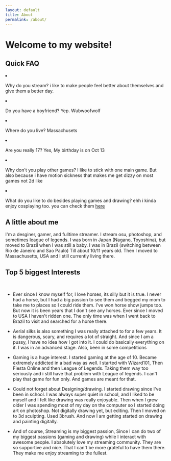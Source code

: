 ```yaml
---
layout: default
title: About
permalink: /about/
---
```

<h1>  Welcome to my website! </h1>
<h2>   Quick FAQ </h2>

  <p>
  <li><p>
  Why do you stream? i like to make people feel better about themselves and give them a better day.
  </p></li>
   <li><p>
Do you have a boyfriend? Yep. Wubwoofwolf
  </p></li>
<li><p>
Where do you live? Massachusets
</p></li>
<li><p>
Are you really 17? Yes, My birthday is on Oct 13
</p></li>
<li><p>
Why don't you play other games? I like to stick with one main game. But also because i have motion sickness that makes me get dizzy on most games not 2d like
</p></li>
<li><p>
What do you like to do besides playing games and drawing? ehh i kinda enjoy cosplaying too. you can check them <a href="https://www.facebook.com/media/set/?set=a.1676989795878192.1073741829.1671088679801637&type=1&l=d69b34e749 ">here</a> 
</p></li>
<h2>    A little about me </h2>

  <p>
    I'm a desginer, gamer, and fulltime streamer. I stream osu, photoshop, and sometimes league of legends. 
    I was born in Japan (Nagano, Toyoshina), but moved to Brazil when I was still a baby. I was in Brazil (switching between Rio de Janeiro and Sao Paulo) Till about 10/11 years old. Then I moved to Massachusetts, USA and I still currently living there.

</p>
<h2>
  Top 5 biggest Interests
</h2><br />
<ul>
<li><p>
      Ever since I know myself for, I love horses, its silly but it is true. I never had a horse, but I had a big passion to see them and begged my mom to take me to places so I could ride them. I've won horse show jumps too. But now it is been years that I don't see any horses. Ever since I moved to USA I haven't ridden one. The only time was when I went back to Brazil to visit and searched for a horse there.
</p></li>
<li><p>      Aerial silks is also something I was really attached to for a few years. It is dangerous, scary, and requires a lot of straight. And since I am a pussy, I have no idea how I got into it. I could do basically everything on it. I was in an advanced stage. Also, been in some competitions
</p></li>
<li><p>
      Gaming is a huge interest. I started gaming at the age of 10. Became extremely addicted in a bad way as well. I started with Wizard101, Then Fiesta Online and then League of Legends. Taking them way too seriously and i still have that problem with League of legends. I can't play that game for fun only. And games are meant for that.
<li><p>

  Could not forget about Designing/drawing. I started drawing since I've been in school. I was always super quiet in school, and I liked to be myself and I felt like drawing was really enjoyable. Then when I grew older I was spending most of my day on the computer so I started doing art on photoshop. Not digitally drawing yet, but editing. Then I moved on to 3d sculpting. Used 3brush. And now I am getting started on drawing and painting digitally.
</p></li>
</p></li>
<li><p>
      And of course, Streaming is my biggest passion, Since I can do two of my biggest passions (gaming and drawing) while I interact with awesome people. I absolutely love my streaming community. They are so supportive and nice. That I can't be more grateful to have them there. They make me enjoy streaming to the fullest.
</p></li>
</ul>
